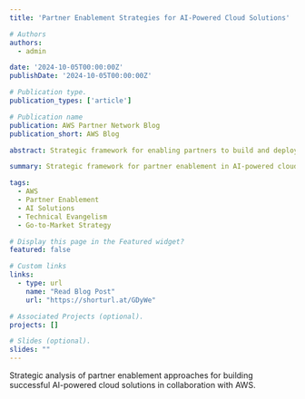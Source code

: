 ```yaml
---
title: 'Partner Enablement Strategies for AI-Powered Cloud Solutions'

# Authors
authors:
  - admin

date: '2024-10-05T00:00:00Z'
publishDate: '2024-10-05T00:00:00Z'

# Publication type.
publication_types: ['article']

# Publication name
publication: AWS Partner Network Blog
publication_short: AWS Blog

abstract: Strategic framework for enabling partners to build and deploy AI-powered cloud solutions, focusing on technical evangelism, cross-functional collaboration, and go-to-market acceleration strategies.

summary: Strategic framework for partner enablement in AI-powered cloud solutions on AWS.

tags:
  - AWS
  - Partner Enablement
  - AI Solutions
  - Technical Evangelism
  - Go-to-Market Strategy

# Display this page in the Featured widget?
featured: false

# Custom links
links:
  - type: url
    name: "Read Blog Post"
    url: "https://shorturl.at/GDyWe"

# Associated Projects (optional).
projects: []

# Slides (optional).
slides: ""
---
```


Strategic analysis of partner enablement approaches for building successful AI-powered cloud solutions in collaboration with AWS.